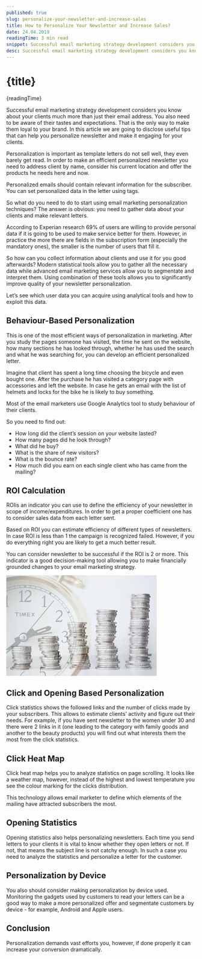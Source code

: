 ```yaml
---
published: true
slug: personalize-your-newsletter-and-increase-sales
title: How to Personalize Your Newsletter and Increase Sales?
date: 24.04.2019
readingTime: 3 min read
snippet: Successful email marketing strategy development considers you know about your clients much more than just their email address. You also need to be aware of their tastes and expectations. That is the only way to make them loyal to your brand. In this article we are going to disclose useful tips that can help you personalize newsletter and make it engaging for your clients.
desc: Successful email marketing strategy development considers you know about your clients much more than just their email address. You also need to be aware of their tastes and expectations. That is the only way to make them loyal to your brand. In this article we are going to disclose useful tips that can help you personalize newsletter and make it engaging for your clients.
---
```


# {title}

{readingTime}

Successful email marketing strategy development considers you know about your clients much more than just their email address. You also need to be aware of their tastes and expectations. That is the only way to make them loyal to your brand. In this article we are going to disclose useful tips that can help you personalize newsletter and make it engaging for your clients.

Personalization is important as template letters do not sell well, they even barely get read. In order to make an efficient personalized newsletter you need to address client by name, consider his current location and offer the products he needs here and now.

Personalized emails should contain relevant information for the subscriber. You can set personalized data in the letter using tags.

So what do you need to do to start using email marketing personalization techniques? The answer is obvious: you need to gather data about your clients and make relevant letters.

According to Experian research 69% of users are willing to provide personal data if it is going to be used to make service better for them. However, in practice the more there are fields in the subscription form (especially the mandatory ones), the smaller is the number of users that fill it.

So how can you collect information about clients and use it for you good afterwards? Modern statistical tools allow you to gather all the necessary data while advanced email marketing services allow you to segmentate and interpret them. Using combination of these tools allows you to significantly improve quality of your newsletter personalization.

Let’s see which user data you can acquire using analytical tools and how to exploit this data.

## Behaviour-Based Personalization

This is one of the most efficient ways of personalization in marketing. After you study the pages someone has visited, the time he sent on the website, how many sections he has looked through, whether he has used the search and what he was searching for, you can develop an efficient personalized letter.

Imagine that client has spent a long time choosing the bicycle and even bought one. After the purchase he has visited a category page with accessories and left the website. In case he gets an email with the list of helmets and locks for the bike he is likely to buy something.

Most of the email marketers use Google Analytics tool to study behaviour of their clients.

So you need to find out:

- How long did the client’s session on your website lasted?
- How many pages did he look through?
- What did he buy?
- What is the share of new visitors?
- What is the bounce rate?
- How much did you earn on each single client who has came from the mailing?

## ROI Calculation

ROIis an indicator you can use to define the efficiency of your newsletter in scope of income/expenditures. In order to get a proper coefficient one has to consider sales data from each letter sent.

Based on ROI you can estimate efficiency of different types of newsletters. In case ROI is less than 1 the campaign is recognized failed. However, if you do everything right you are likely to get a much better result.

You can consider newsletter to be successful if the ROI is 2 or more. This indicator is a good decision-making tool allowing you to make financially grounded changes to your email marketing strategy.

![How to Personalize Your Newsletter and Increase Sales?](./how-to-personalize-your-newsletter.jpg?format=avif;webp;jpg&srcset)

## Click and Opening Based Personalization

Click statistics shows the followed links and the number of clicks made by your subscribers. This allows to estimate clients’ activity and figure out their needs. For example, if you have sent newsletter to the women under 30 and there were 2 links in it (one leading to the category with family goods and another to the beauty products) you will find out what interests them the most from the click statistics.

## Click Heat Map

Click heat map helps you to analyze statistics on page scrolling. It looks like a weather map, however, instead of the highest and lowest temperature you see the colour marking for the clicks distribution.

This technology allows email marketer to define which elements of the mailing have attracted subscribers the most.

## Opening Statistics

Opening statistics also helps personalizing newsletters. Each time you send letters to your clients it is vital to know whether they open letters or not. If not, that means the subject line is not catchy enough. In such a case you need to analyze the statistics and personalize a letter for the customer.

## Personalization by Device

You also should consider making personalization by device used. Monitoring the gadgets used by customers to read your letters can be a good way to make a more personalized offer and segmentate customers by device - for example, Android and Apple users.

## Conclusion

Personalization demands vast efforts you, however, if done properly it can increase your conversion dramatically.
